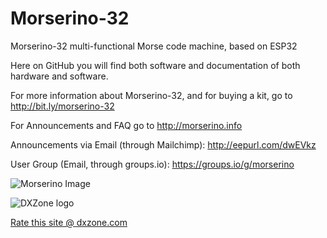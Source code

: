 # Morserino-32
Morserino-32 multi-functional Morse code machine, based on ESP32

Here on GitHub you will find both software and documentation of both hardware and software.

For more information about Morserino-32, and for buying a kit, go to http://bit.ly/morserino-32


For Announcements and FAQ go to http://morserino.info

Announcements via Email (through Mailchimp): http://eepurl.com/dwEVkz

User Group (Email, through groups.io): https://groups.io/g/morserino

![Morserino Image](https://raw.githubusercontent.com/oe1wkl/Morserino-32/master/Documentation/User%20Manual/Version%204.x/Morserino.jpg)

![DXZone logo](https://raw.githubusercontent.com/oe1wkl/Morserino-32/master/dxzone_180x85_rounded.gif)

<a href="https://www.dxzone.com/cgi-bin/dir/rate.cgi?ID=33277">Rate this site @ dxzone.com</a>
